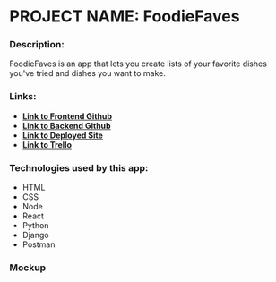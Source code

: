 # PROJECT NAME: FoodieFaves

### Description: 
FoodieFaves is an app that lets you create lists of your favorite dishes you've tried and dishes you want to make. 

### Links:
- [**Link to Frontend Github**]()
- [**Link to Backend Github**]()
- [**Link to Deployed Site**]()
- [**Link to Trello**]()

### Technologies used by this app:
* HTML
* CSS 
* Node
* React
* Python
* Django
* Postman

### Mockup